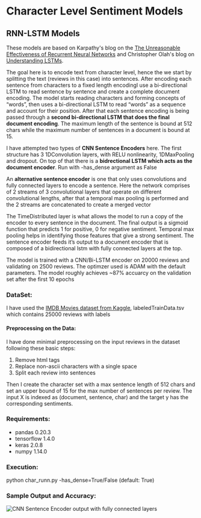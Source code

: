 # Character Level Sentiment Models
## RNN-LSTM Models
These models are based on Karpathy's blog on the [The Unreasonable Effectiveness of Recurrent Neural Networks](http://karpathy.github.io/2015/05/21/rnn-effectiveness/) and Christopher Olah's blog on [Understanding LSTMs](https://colah.github.io/posts/2015-08-Understanding-LSTMs/).

The goal here is to encode text from character level, hence the we start by splitting the text (reviews in this case) into sentences. After encoding each sentence from characters to a fixed length encodingI use a bi-directional LSTM to read sentence by sentence and create a complete document encoding. The model starts reading characters and forming concepts of “words”, then uses a bi-directional LSTM to read “words” as a sequence and account for their position. After that each sentence encoding is being passed through a **second bi-directional LSTM that does the final document encoding**. The maximum length of the sentence is bound at 512 chars while the maximum number of sentences in a document is bound at 15. 

I have attempted two types of **CNN Sentence Encoders** here.  The first structure has 3 1DConvolution layers, with RELU nonlinearity, 1DMaxPooling and dropout. On top of that there is a **bidrectional LSTM which acts as the document encoder**. Run with -has_dense argument as False

An **alternative sentence encoder** is one that only uses convolutions and fully connected layers to encode a sentence. Here the network comprises of 2 streams of 3 convolutional layers that operate on different convolutional lengths, after that a temporal max pooling is performed and the 2 streams are concatenated to create a merged vector

The TimeDistributed layer is what allows the model to run a copy of the encoder to every sentence in the document. The final output is a sigmoid function that predicts 1 for positive, 0 for negative sentiment. Temporal max pooling helps in identifying those features that give a strong sentiment. The sentence encoder feeds it’s output to a document encoder that is composed of a bidirectional lstm with fully connected layers at the top.

The model is trained with a CNN/Bi-LSTM encoder on 20000 reviews and validating on 2500 reviews. The optimzer used is ADAM with the default parameters. The model roughly achieves ~87% accuarcy on the validation set after the first 10 epochs

### DataSet:

I have used the [IMDB Movies dataset from Kaggle](https://www.kaggle.com/c/word2vec-nlp-tutorial/data), labeledTrainData.tsv which contains 25000 reviews with labels


#### Preprocessing on the Data:
I have done minimal preprocessing on the input reviews in the dataset following these basic steps:
1. Remove html tags
2. Replace non-ascii characters with a single space
3. Split each review into sentences

Then I create the character set with a max sentence length of 512 chars and set an upper bound of 15 for the max number of sentences per review.  The input X is indexed as (document, sentence, char) and the target y has the corresponding sentiments.

### Requirements:
- pandas 0.20.3
- tensorflow 1.4.0
- keras 2.0.8
- numpy 1.14.0

### Execution:
python char_runn.py -has_dense=True/False (default: True)

### Sample Output and Accuracy:
![CNN Sentence Encoder output with fully connected layers](output.png)  


